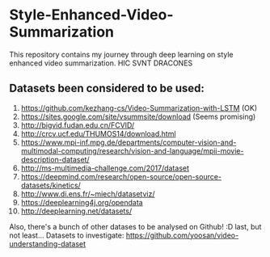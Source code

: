 # Style-Enhanced-Video-Summarization
This repository contains my journey through deep learning on style enhanced video summarization. HIC SVNT DRACONES

## Datasets been considered to be used:

1. https://github.com/kezhang-cs/Video-Summarization-with-LSTM (OK)
2. https://sites.google.com/site/vsummsite/download (Seems promising)
3. http://bigvid.fudan.edu.cn/FCVID/
4. http://crcv.ucf.edu/THUMOS14/download.html
5. https://www.mpi-inf.mpg.de/departments/computer-vision-and-multimodal-computing/research/vision-and-language/mpii-movie-description-dataset/
6. http://ms-multimedia-challenge.com/2017/dataset
7. https://deepmind.com/research/open-source/open-source-datasets/kinetics/
8. http://www.di.ens.fr/~miech/datasetviz/
9. https://deeplearning4j.org/opendata
10. http://deeplearning.net/datasets/

Also, there's a bunch of other datases to be analysed on Github! :D
last, but not least...
Datasets to investigate: https://github.com/yoosan/video-understanding-dataset
